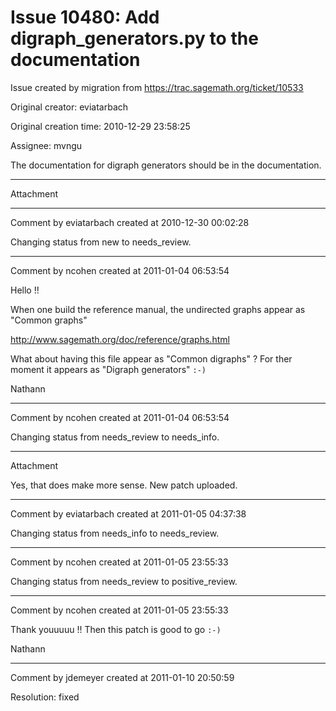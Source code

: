 # Issue 10480: Add digraph_generators.py to the documentation

Issue created by migration from https://trac.sagemath.org/ticket/10533

Original creator: eviatarbach

Original creation time: 2010-12-29 23:58:25

Assignee: mvngu

The documentation for digraph generators should be in the documentation.


---

Attachment


---

Comment by eviatarbach created at 2010-12-30 00:02:28

Changing status from new to needs_review.


---

Comment by ncohen created at 2011-01-04 06:53:54

Hello !!

When one build the reference manual, the undirected graphs appear as "Common graphs"

http://www.sagemath.org/doc/reference/graphs.html

What about having this file appear as "Common digraphs" ? For ther moment it appears as "Digraph generators" `:-)`

Nathann


---

Comment by ncohen created at 2011-01-04 06:53:54

Changing status from needs_review to needs_info.


---

Attachment

Yes, that does make more sense. New patch uploaded.


---

Comment by eviatarbach created at 2011-01-05 04:37:38

Changing status from needs_info to needs_review.


---

Comment by ncohen created at 2011-01-05 23:55:33

Changing status from needs_review to positive_review.


---

Comment by ncohen created at 2011-01-05 23:55:33

Thank youuuuu !! Then this patch is good to go `:-)`

Nathann


---

Comment by jdemeyer created at 2011-01-10 20:50:59

Resolution: fixed
